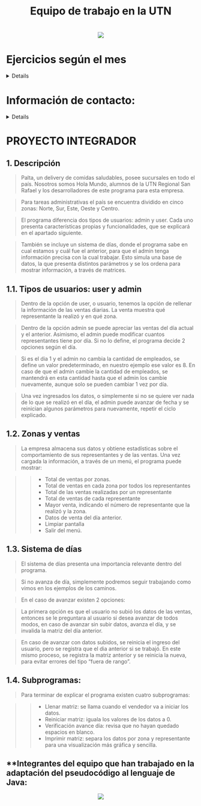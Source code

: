 <h1 align="center">Equipo de trabajo en la UTN<h1/>

<p align="center">
<img src="https://user-images.githubusercontent.com/92409193/196237446-707e6016-bfde-4e8c-9fec-17e76289338a.png">
</p>

# Ejercicios según el mes 
<details>
    <sumary><b> Asistencia octubre: </b></sumary><br/>
    <ul>
    <li> Carlos Gustavo Ortiz - Laboratorio II - Clase 9 - “Clase aritmética: resta, multiplicación y división” </li>
<li></li>
    </ul>
</details>

# Información de contacto: 

<details>
    <sumary><b>Gustavo Ortiz</b></sumary><br/>
    <ul>
    <li>[linkedin](https://www.linkedin.com/feed/?midToken=AQFRMDW-2-iFPQ&midSig=1_DcMyS90Jaqc1&trk=eml-email_notification_single_search_appearance_01-header-14-home&trkEmail=eml-email_notification_single_search_appearance_01-header-14-home-null-evrdhn%7El16c7rij%7E7t-null-neptune%2Ffeed)</li>
<li></li>
    </ul>
</details>


#  **PROYECTO INTEGRADOR**
    
## **1. Descripción**
    
> Palta, un delivery de comidas saludables, posee sucursales en todo el país. Nosotros somos Hola Mundo, alumnos de la UTN Regional San Rafael y los desarrolladores de este programa para esta empresa. 
    
> Para tareas administrativas el país se encuentra dividido en cinco zonas: Norte, Sur, Este, Oeste y Centro.  
    
> El programa diferencia dos tipos de usuarios: admin y user. Cada uno presenta características propias y funcionalidades, que se explicará en el apartado siguiente. 
    
> También se incluye un sistema de días, donde el programa sabe en cual estamos y cuál fue el anterior, para que el admin tenga información precisa con la cual trabajar. Esto simula una base de datos, la que presenta distintos parámetros y se los ordena para mostrar información, a través de matrices.
  
## **1.1. Tipos de usuarios: user y admin**
    
> Dentro de la opción de user, o usuario, tenemos la opción de rellenar la información de las ventas diarias. La venta muestra qué representante la realizó y en qué zona. 
    
> Dentro de la opción admin se puede apreciar las ventas del día actual y el anterior. Asimismo, el admin puede modificar cuantos representantes tiene por día. Si no lo define, el programa decide 2 opciones según el día. 
    
> Si es el dia 1 y el admin no cambia la cantidad de empleados, se define un valor predeterminado, en nuestro ejemplo ese valor es 8.
> En caso de que el admin cambie la cantidad de empleados, se mantendrá en esta cantidad hasta que el admin los cambie nuevamente, aunque solo se pueden cambiar 1 vez por día.
    
> Una vez ingresados los datos, o simplemente si no se quiere ver nada de lo que se realizó en el día, el admin puede avanzar de fecha y se reinician algunos parámetros para nuevamente, repetir el ciclo explicado.

## **1.2. Zonas y ventas**
    
> La empresa almacena sus datos y obtiene estadísticas sobre el comportamiento de sus representantes y de las ventas. Una vez cargada la información, a través de un menú, el programa puede mostrar:

> > * Total de ventas por zonas.
> > * Total de ventas en cada zona por todos los representantes
> > * Total de las ventas realizadas por un representante 
> > * Total de ventas de cada representante 
> > * Mayor venta, indicando el número de representante que la realizó y la zona.
> > * Datos de venta del día anterior.
> > * Limpiar pantalla
> > * Salir del menú.

## **1.3. Sistema de días**
    
> El sistema de días presenta una importancia relevante dentro del programa. 
    
> Si no avanza de día, simplemente podremos seguir trabajando como vimos en los ejemplos de los caminos. 
    
> En el caso de avanzar existen 2 opciones:
    
> La primera opción es que el usuario no subió los datos de las ventas, entonces se le preguntara al usuario si desea avanzar de todos modos, en caso de avanzar sin subir datos, avanza el día, y se invalida la matriz del día anterior.
    
> En caso de avanzar con datos subidos, se reinicia el ingreso del usuario, pero se registra que el dia anterior si se trabajó. En este mismo proceso, se registra la matriz anterior y se reinicia la nueva, para evitar errores del tipo “fuera de rango”.

## **1.4. Subprogramas:**
    
> Para terminar de explicar el programa existen cuatro subprogramas:

> > * Llenar matriz: se llama cuando el vendedor va a iniciar los datos.
> > * Reiniciar matriz: iguala los valores de los datos a 0. 
> > * Verificación avance día: revisa que no hayan quedado espacios en blanco. 
> > * Imprimir matriz: separa los datos por zona y representante para una visualización más gráfica y sencilla.
    
## **Integrantes del equipo que han trabajado en la adaptación del pseudocódigo al lenguaje de Java: 
    
<p align="center">
<img src="https://user-images.githubusercontent.com/92409193/196229657-22fea5ad-b235-4123-98de-68f40200b6af.gif">
</p>
